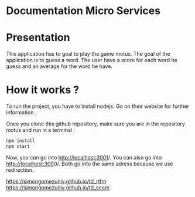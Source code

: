 # Documentation Micro Services

# Presentation

This application has to goal to play the game motus. The goal of the application is to guess a word. The user have a score for each word he guess and an average for the word he have. 

# How it works ?

To run the project, you have to install nodejs. Go on their website for further information. 

Once you clone this github repository, make sure you are in the repository motus and run in a terminal : 

```bash
npm install 
npm start
```

Now, you can go into [http://localhost:3001](http://localhost:3001/word)/. You can also go into [http://localhost:300](http://localhost:3001/word)0/. Both go into the same adress because we use redirection.

https://simongomezuniv.github.io/td_rtfm
https://simongomezuniv.github.io/td_score